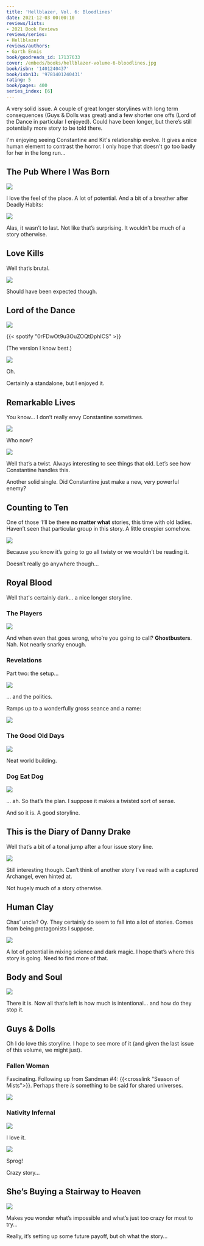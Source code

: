 ```yaml
---
title: 'Hellblazer, Vol. 6: Bloodlines'
date: 2021-12-03 00:00:10
reviews/lists:
- 2021 Book Reviews
reviews/series:
- Hellblazer
reviews/authors:
- Garth Ennis
book/goodreads_id: 17137633
cover: /embeds/books/hellblazer-volume-6-bloodlines.jpg
book/isbn: '1401240437'
book/isbn13: '9781401240431'
rating: 5
book/pages: 400
series_index: [6]
---
```

A very solid issue. A couple of great longer storylines with long term consequences (Guys & Dolls was great) and a few shorter one offs (Lord of the Dance in particular I enjoyed). Could have been longer, but there’s still potentially more story to be told there. 

I'm enjoying seeing Constantine and Kit's relationship evolve. It gives a nice human element to contrast the horror. I only hope that doesn't go too badly for her in the long run...

## The Pub Where I Was Born

![](/embeds/books/attachments/hellblazer-6-c7dfab.png)

I love the feel of the place. A lot of potential. And a bit of a breather after Deadly Habits:

![](/embeds/books/attachments/hellblazer-6-d9fafa.png)

Alas, it wasn’t to last. Not like that’s surprising. It wouldn’t be much of a story otherwise. 

## Love Kills
Well that’s brutal. 

![](/embeds/books/attachments/hellblazer-6-1f0c6f.png)

Should have been expected though. 

## Lord of the Dance

![](/embeds/books/attachments/hellblazer-6-d7cb76.png)

{{< spotify "0rFDwOt9u3OuZOQtDphICS" >}}

(The version I know best.)

![](/embeds/books/attachments/hellblazer-6-b0a2ea.png)

Oh. 

Certainly a standalone, but I enjoyed it. 

## Remarkable Lives
You know… I don’t really envy Constantine sometimes. 

![](/embeds/books/attachments/hellblazer-6-ebacf3.png)

Who now?

![](/embeds/books/attachments/hellblazer-6-523db6.png)

Well that’s a twist. Always interesting to see things that old. Let’s see how Constantine handles this. 

Another solid single. Did Constantine just make a new, very powerful enemy? 

## Counting to Ten
One of those ‘I’ll be there **no matter what** stories, this time with old ladies. Haven’t seen that particular group in this story. A little creepier somehow. 

![](/embeds/books/attachments/hellblazer-6-26e036.png)

Because you know it’s going to go all twisty or we wouldn’t be reading it. 

Doesn’t really go anywhere though…

## Royal Blood

Well that's certainly dark... a nice longer storyline. 

### The Players

![](/embeds/books/attachments/hellblazer-6-6d4795.png)

And when even that goes wrong, who’re you going to call? **Ghostbusters**. Nah. Not nearly snarky enough. 

### Revelations
Part two: the setup…

![](/embeds/books/attachments/hellblazer-6-6bd47e.png)

… and the politics. 

Ramps up to a wonderfully gross seance and a name:

![](/embeds/books/attachments/hellblazer-6-b5d17d.png)

### The Good Old Days

![](/embeds/books/attachments/hellblazer-6-42b363.png)

Neat world building. 

### Dog Eat Dog

![](/embeds/books/attachments/hellblazer-6-b6a471.png)

… ah. So that’s the plan. I suppose it makes a twisted sort of sense. 

And so it is. A good storyline. 

## This is the Diary of Danny Drake
Well that’s a bit of a tonal jump after a four issue story line. 

![](/embeds/books/attachments/hellblazer-6-f8db37.png)

Still interesting though. Can’t think of another story I’ve read with a captured Archangel, even hinted at. 

Not hugely much of a story otherwise. 

## Human Clay
Chas’ uncle? Oy. They certainly do seem to fall into a lot of stories. Comes from being protagonists I suppose. 

![](/embeds/books/attachments/hellblazer-6-570952.png)

A lot of potential in mixing science and dark magic. I hope that’s where this story is going. Need to find more of that. 

## Body and Soul

![](/embeds/books/attachments/hellblazer-6-4258fd.png)

There it is. Now all that’s left is how much is intentional… and how do they stop it. 

## Guys & Dolls

Oh I do love this storyline. I hope to see more of it (and given the last issue of this volume, we might just). 

### Fallen Woman

Fascinating. Following up from Sandman #4: {{<crosslink "Season of Mists">}}. Perhaps there *is* something to be said for shared universes. 

![](/embeds/books/attachments/hellblazer-6-d43167.png)

### Nativity Infernal

![](/embeds/books/attachments/hellblazer-6-1a9e3d.png)

I love it. 

![](/embeds/books/attachments/hellblazer-6-01f144.png)

Sprog!

Crazy story…

## She’s Buying a Stairway to Heaven

![](/embeds/books/attachments/hellblazer-6-c82bd5.png)

Makes you wonder what’s impossible and what’s just too crazy for most to try…

Really, it’s setting up some future payoff, but oh what the story…